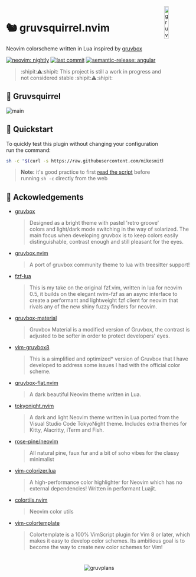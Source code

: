 <img src="https://user-images.githubusercontent.com/10135646/210930853-fc6e828a-d3fe-4a1c-83af-c24ec592b80b.png" alt="gruvsquirrel" style="width: 15%" align="right" />

# 🐿️ gruvsquirrel.nvim
Neovim colorscheme written in Lua inspired by [gruvbox](https://github.com/morhetz/gruvbox)

<!-- panvimdoc-ignore-start -->

[![neovim: nightly](https://img.shields.io/static/v1?style=for-the-badge&label=neovim&message=nightly&logo=neovim&labelColor=282828&logoColor=8faa80&color=414b32)](https://neovim.io/)
[![last commit](https://img.shields.io/github/last-commit/mikesmithgh/gruvsquirrel.nvim?style=for-the-badge&logo=git&labelColor=282828&logoColor=ff6961&color=ff6961)](https://github.com/mikesmithgh/gruvsquirrel/pulse)
[![semantic-release: angular](https://img.shields.io/static/v1?style=for-the-badge&label=semantic-release&message=angular&logo=semantic-release&labelColor=282828&logoColor=d8869b&color=8f3f71)](https://github.com/semantic-release/semantic-release)

<!-- panvimdoc-ignore-end -->

>:shipit::warning::shipit: This project is still a work in progress and not considered stable :shipit::warning::shipit:

<!-- panvimdoc-ignore-start -->

## 🪩 Gruvsquirrel
![main](https://raw.githubusercontent.com/wiki/mikesmithgh/gruvsquirrel.nvim/images/main.png)

<!-- panvimdoc-ignore-end -->

## 🏃 Quickstart

To quickly test this plugin without changing your configuration run the command:
```sh
sh -c "$(curl -s https://raw.githubusercontent.com/mikesmithgh/gruvsquirrel.nvim/main/scripts/mini.sh)"
```
> **Note:** it's good practice to first
> [read the script](https://github.com/mikesmithgh/gruvsquirrel.nvim/blob/main/scripts/mini.sh)
> before running `sh -c` directly from the web

## 🤝 Ackowledgements
- [gruvbox](https://github.com/morhetz/gruvbox) 
    > Designed as a bright theme with pastel 'retro groove' colors and light/dark mode switching in the way of solarized. The main focus when developing gruvbox is to keep colors easily distinguishable, contrast enough and still pleasant for the eyes.
- [gruvbox.nvim](https://github.com/ellisonleao/gruvbox.nvim) 
    > A port of gruvbox community theme to lua with treesitter support!
- [fzf-lua](https://github.com/ibhagwan/fzf-lua)
    > This is my take on the original fzf.vim, written in lua for neovim 0.5, it builds on the elegant nvim-fzf as an async interface to create a performant and lightweight fzf client for neovim that rivals any of the new shiny fuzzy finders for neovim.
- [gruvbox-material](https://github.com/sainnhe/gruvbox-material)
    > Gruvbox Material is a modified version of Gruvbox, the contrast is adjusted to be softer in order to protect developers' eyes.
- [vim-gruvbox8](https://github.com/lifepillar/vim-gruvbox8)
    > This is a simplified and optimized* version of Gruvbox that I have developed to address some issues I had with the official color scheme.
- [gruvbox-flat.nvim](https://github.com/eddyekofo94/gruvbox-flat.nvim)
    > A dark beautiful Neovim theme written in Lua. 
- [tokyonight.nvim](https://github.com/folke/tokyonight.nvim)
    > A dark and light Neovim theme written in Lua ported from the Visual Studio Code TokyoNight theme. Includes extra themes for Kitty, Alacritty, iTerm and Fish.
- [rose-pine/neovim](https://github.com/rose-pine/neovim)
    > All natural pine, faux fur and a bit of soho vibes for the classy minimalist
- [vim-colorizer.lua](https://github.com/norcalli/nvim-colorizer.lua)
    > A high-performance color highlighter for Neovim which has no external dependencies! Written in performant Luajit.
- [colortils.nvim](https://github.com/nvim-colortils/colortils.nvim)
    > Neovim color utils
- [vim-colortemplate](https://github.com/lifepillar/vim-colortemplate)
    > Colortemplate is a 100% VimScript plugin for Vim 8 or later, which makes it easy to develop color schemes. Its ambitious goal is to become the way to create new color schemes for Vim!
 
<!-- panvimdoc-ignore-start -->

#
<div align="center">
    <img src="https://raw.githubusercontent.com/wiki/mikesmithgh/gruvsquirrel.nvim/images/gruvplans.png" alt="gruvplans" />
</div>

<!-- panvimdoc-ignore-end -->
